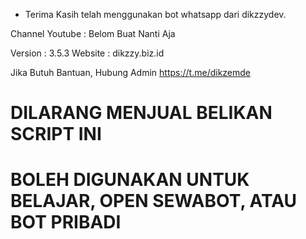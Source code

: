 - Terima Kasih telah menggunakan bot whatsapp dari dikzzydev.

Channel Youtube : Belom Buat Nanti Aja

Version : 3.5.3
Website : dikzzy.biz.id

Jika Butuh Bantuan, Hubung Admin
https://t.me/dikzemde

# DILARANG MENJUAL BELIKAN SCRIPT INI

# BOLEH DIGUNAKAN UNTUK BELAJAR, OPEN SEWABOT, ATAU BOT PRIBADI
